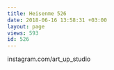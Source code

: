 ```yaml
---
title: Heisenme 526
date: 2018-06-16 13:58:31 +03:00
layout: page
views: 593
id: 526
---
```


instagram.com/art_up_studio


